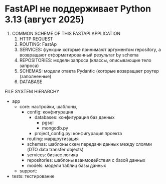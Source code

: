 # FastAPI не поддерживает Python 3.13 (август 2025)

1. COMMON SCHEME OF THIS FASTAPI APPLICATION 
   1. HTTP REQUEST 
   2. ROUTING:  FastAp
   3. SERVICES: функции которые принимают аргументом repository, а возвращают отформатированный результат by schema
   4. REPOSITORIES: модели запроса (классы, описывающие тело запроса)
   5. SCHEMAS: модели ответа Pydantic (которые возвращает роутер (заполненные)
   6. DATABASE

FILE SYSTEM HIERARCHY
- app
  - core: настройки, шаблоны, 
    - config: конфигурация
      - databases: конфигурация баз данных
        - pgsql
        - mongodb.py
      - project_config.py: конфигурация проекта
    - routing: марщрутизация
    - schemas: шаблоны схем передачи данных между слоями (DTO data transfer objects)
    - services: бизнес логика
    - repositories: шаблоны взаимодействия с базой данных
    - models: модели таблиц базы данных
  - support:
- tests: тестирование
